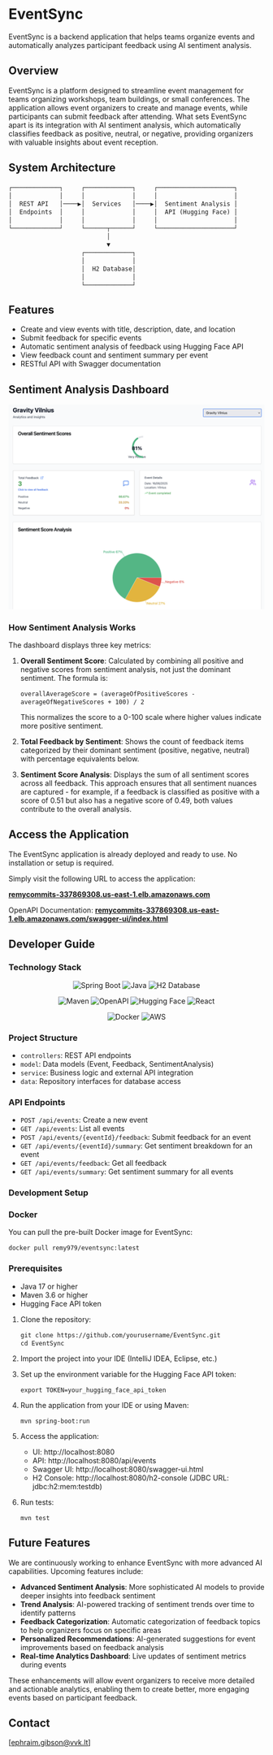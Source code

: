 # EventSync

EventSync is a backend application that helps teams organize events and automatically analyzes participant feedback using AI sentiment analysis.

## Overview

EventSync is a platform designed to streamline event management for teams organizing workshops, team buildings, or small conferences. The application allows event organizers to create and manage events, while participants can submit feedback after attending. What sets EventSync apart is its integration with AI sentiment analysis, which automatically classifies feedback as positive, neutral, or negative, providing organizers with valuable insights about event reception.

## System Architecture

```
┌─────────────┐     ┌─────────────┐     ┌─────────────────────┐
│             │     │             │     │                     │
│  REST API   │────▶│  Services   │────▶│  Sentiment Analysis │
│  Endpoints  │     │             │     │  API (Hugging Face) │
│             │     │             │     │                     │
└─────────────┘     └──────┬──────┘     └─────────────────────┘
                           │
                           ▼
                    ┌─────────────┐
                    │             │
                    │  H2 Database│
                    │             │
                    └─────────────┘
```

## Features

- Create and view events with title, description, date, and location
- Submit feedback for specific events
- Automatic sentiment analysis of feedback using Hugging Face API
- View feedback count and sentiment summary per event
- RESTful API with Swagger documentation

## Sentiment Analysis Dashboard

![Sentiment Analysis Dashboard](images/Screenshot.png)

### How Sentiment Analysis Works

The dashboard displays three key metrics:

1. **Overall Sentiment Score**: Calculated by combining all positive and negative scores from sentiment analysis, not just the dominant sentiment. The formula is:
   ```
   overallAverageScore = (averageOfPositiveScores - averageOfNegativeScores + 100) / 2
   ```
   This normalizes the score to a 0-100 scale where higher values indicate more positive sentiment.

2. **Total Feedback by Sentiment**: Shows the count of feedback items categorized by their dominant sentiment (positive, negative, neutral) with percentage equivalents below.

3. **Sentiment Score Analysis**: Displays the sum of all sentiment scores across all feedback. This approach ensures that all sentiment nuances are captured - for example, if a feedback is classified as positive with a score of 0.51 but also has a negative score of 0.49, both values contribute to the overall analysis.


## Access the Application

The EventSync application is already deployed and ready to use. No installation or setup is required.

Simply visit the following URL to access the application:

**[remycommits-337869308.us-east-1.elb.amazonaws.com](http://remycommits-337869308.us-east-1.elb.amazonaws.com)**

OpenAPI Documentation: **[remycommits-337869308.us-east-1.elb.amazonaws.com/swagger-ui/index.html](http://remycommits-337869308.us-east-1.elb.amazonaws.com/swagger-ui/index.html)**

## Developer Guide

### Technology Stack

<div align="center">
  <p>
    <img src="https://img.shields.io/badge/Spring%20Boot-3.5.0-6DB33F?style=for-the-badge&logo=spring&logoColor=white" alt="Spring Boot" />
    <img src="https://img.shields.io/badge/Java-17-ED8B00?style=for-the-badge&logo=java&logoColor=white" alt="Java" />
    <img src="https://img.shields.io/badge/H2-Database-2496ED?style=for-the-badge&logo=h2-database&logoColor=white" alt="H2 Database" />
  </p>
  <p>
    <img src="https://img.shields.io/badge/Maven-C71A36?style=for-the-badge&logo=apache-maven&logoColor=white" alt="Maven" />
    <img src="https://img.shields.io/badge/OpenAPI-6BA539?style=for-the-badge&logo=openapi-initiative&logoColor=white" alt="OpenAPI" />
    <img src="https://img.shields.io/badge/Hugging%20Face-FF9A00?style=for-the-badge&logo=huggingface&logoColor=white" alt="Hugging Face" />
    <img src="https://img.shields.io/badge/React-61DAFB?style=for-the-badge&logo=react&logoColor=black" alt="React" />
  </p>
  <p>
    <img src="https://img.shields.io/badge/Docker-2496ED?style=for-the-badge&logo=docker&logoColor=white" alt="Docker" />
    <img src="https://img.shields.io/badge/AWS-232F3E?style=for-the-badge&logo=amazon-aws&logoColor=white" alt="AWS" />
  </p>
</div>

### Project Structure

- `controllers`: REST API endpoints
- `model`: Data models (Event, Feedback, SentimentAnalysis)
- `service`: Business logic and external API integration
- `data`: Repository interfaces for database access

### API Endpoints

- `POST /api/events`: Create a new event
- `GET /api/events`: List all events
- `POST /api/events/{eventId}/feedback`: Submit feedback for an event
- `GET /api/events/{eventId}/summary`: Get sentiment breakdown for an event
- `GET /api/events/feedback`: Get all feedback
- `GET /api/events/summary`: Get sentiment summary for all events

### Development Setup

### Docker

You can pull the pre-built Docker image for EventSync:
```
docker pull remy979/eventsync:latest
```

### Prerequisites

- Java 17 or higher
- Maven 3.6 or higher
- Hugging Face API token


1. Clone the repository:
   ```
   git clone https://github.com/yourusername/EventSync.git
   cd EventSync
   ```

2. Import the project into your IDE (IntelliJ IDEA, Eclipse, etc.)

3. Set up the environment variable for the Hugging Face API token:
   ```
   export TOKEN=your_hugging_face_api_token
   ```

4. Run the application from your IDE or using Maven:
   ```
   mvn spring-boot:run
   ```

5. Access the application:
   - UI: http://localhost:8080
   - API: http://localhost:8080/api/events
   - Swagger UI: http://localhost:8080/swagger-ui.html
   - H2 Console: http://localhost:8080/h2-console (JDBC URL: jdbc:h2:mem:testdb)

6. Run tests:
   ```
   mvn test
   ```


## Future Features

We are continuously working to enhance EventSync with more advanced AI capabilities. Upcoming features include:

- **Advanced Sentiment Analysis**: More sophisticated AI models to provide deeper insights into feedback sentiment
- **Trend Analysis**: AI-powered tracking of sentiment trends over time to identify patterns
- **Feedback Categorization**: Automatic categorization of feedback topics to help organizers focus on specific areas
- **Personalized Recommendations**: AI-generated suggestions for event improvements based on feedback analysis
- **Real-time Analytics Dashboard**: Live updates of sentiment metrics during events

These enhancements will allow event organizers to receive more detailed and actionable analytics, enabling them to create better, more engaging events based on participant feedback.

## Contact

[ephraim.gibson@vvk.lt]
